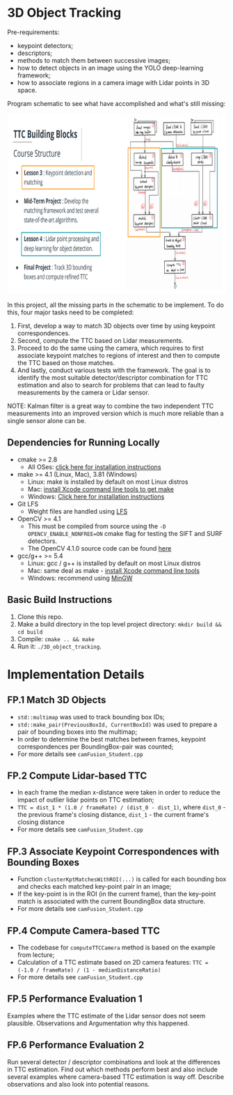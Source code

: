 # 3D Object Tracking

Pre-requirements:
* keypoint detectors;
* descriptors;
* methods to match them between successive images;
* how to detect objects in an image using the YOLO deep-learning framework;
* how to associate regions in a camera image with Lidar points in 3D space.

Program schematic to see what have accomplished and what's still missing:

<img src="images/course_code_structure.png" width="779" height="414" />

In this project, all the missing parts in the schematic to be implement.
To do this, four major tasks need to be completed: 
1. First, develop a way to match 3D objects over time by using keypoint correspondences. 
2. Second, compute the TTC based on Lidar measurements. 
3. Proceed to do the same using the camera, which requires to first associate keypoint matches to regions of interest and then to compute the TTC based on those matches. 
4. And lastly, conduct various tests with the framework. The goal is to identify the most suitable detector/descriptor combination for TTC estimation and also to search for problems that can lead to faulty measurements by the camera or Lidar sensor.

NOTE: Kalman filter is a great way to combine the two independent TTC measurements into an improved version which is much more reliable than a single sensor alone can be.

## Dependencies for Running Locally
* cmake >= 2.8
  * All OSes: [click here for installation instructions](https://cmake.org/install/)
* make >= 4.1 (Linux, Mac), 3.81 (Windows)
  * Linux: make is installed by default on most Linux distros
  * Mac: [install Xcode command line tools to get make](https://developer.apple.com/xcode/features/)
  * Windows: [Click here for installation instructions](http://gnuwin32.sourceforge.net/packages/make.htm)
* Git LFS
  * Weight files are handled using [LFS](https://git-lfs.github.com/)
* OpenCV >= 4.1
  * This must be compiled from source using the `-D OPENCV_ENABLE_NONFREE=ON` cmake flag for testing the SIFT and SURF detectors.
  * The OpenCV 4.1.0 source code can be found [here](https://github.com/opencv/opencv/tree/4.1.0)
* gcc/g++ >= 5.4
  * Linux: gcc / g++ is installed by default on most Linux distros
  * Mac: same deal as make - [install Xcode command line tools](https://developer.apple.com/xcode/features/)
  * Windows: recommend using [MinGW](http://www.mingw.org/)

## Basic Build Instructions

1. Clone this repo.
2. Make a build directory in the top level project directory: `mkdir build && cd build`
3. Compile: `cmake .. && make`
4. Run it: `./3D_object_tracking`.

# Implementation Details

## FP.1 Match 3D Objects

* `std::multimap` was used to track bounding box IDs;
* `std::make_pair(PreviousBoxId, CurrentBoxId)` was used to prepare a pair of bounding boxes into the multimap;
* In order to determine the best matches between frames, keypoint correspondences per BoundingBox-pair was counted;
* For more details see `camFusion_Student.cpp`

## FP.2 Compute Lidar-based TTC

* In each frame the median x-distance were taken in order to reduce the impact of outlier lidar points on TTC estimation;
* `TTC = dist_1 * (1.0 / frameRate) / (dist_0 - dist_1)`, where `dist_0` - the previous frame's closing distance, `dist_1` - the current frame's closing distance
* For more details see `camFusion_Student.cpp`

## FP.3 Associate Keypoint Correspondences with Bounding Boxes

* Function `clusterKptMatchesWithROI(...)` is called for each bounding box and checks each matched key-point pair in an image;
* If the key-point is in the ROI (in the current frame), than the key-point match is associated with the current BoundingBox data structure.
* For more details see `camFusion_Student.cpp`

## FP.4 Compute Camera-based TTC

* The codebase for `computeTTCCamera` method is based on the example from lecture;
* Calculation of a TTC estimate based on 2D camera features: `TTC = (-1.0 / frameRate) / (1 - medianDistanceRatio)`
* For more details see `camFusion_Student.cpp`

## FP.5 Performance Evaluation 1

Examples where the TTC estimate of the Lidar sensor does not seem plausible.
Observations and Argumentation why this happened.

## FP.6 Performance Evaluation 2

Run several detector / descriptor combinations and look at the differences in TTC estimation.
Find out which methods perform best and also include several examples where camera-based TTC estimation is way off.
Describe observations and also look into potential reasons.
